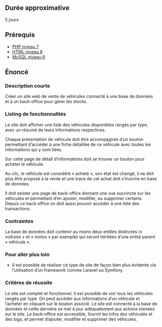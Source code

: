 ## Durée approximative

5 jours

## Prérequis

- <a href="https://microlead.fr/echelles/php" title="Prérequis en PHP" target="_blank">PHP niveau 7</a>
- <a href="https://microlead.fr/echelles/html" title="Prérequis en HTML" target="_blank">HTML niveau 8</a>
- <a href="https://microlead.fr/echelles/mysql" title="Prérequis en MySQL" target="_blank">MySQL niveau 6</a>

## Énoncé

### Description courte

Créer un site web de vente de véhicules connecté à une base de données et à un back-office pour gérer les stocks.

### Listing de fonctionnalités

Le site doit afficher une liste des véhicules disponibles rangés par type, avec un résumé de leurs informations respectives.

Chaque présentation de véhicule doit être accompagnée d’un bouton permettant d’accéder à une fiche détaillée de ce véhicule avec toutes les informations qui y sont liées.

Sur cette page de détail d’informations doit se trouver un bouton pour acheter le véhicule.

Au clic, le véhicule est considéré « acheté », son état est changé, il ne doit plus être proposé à la vente et une trace de cet achat doit s’inscrire en base de données.

Il doit exister une page de back-office donnant une vue succincte sur les véhicules et permettant d’en ajouter, modifier, ou supprimer certains. Depuis ce back-office on doit aussi pouvoir accéder à une liste des transactions.

### Contraintes

La base de données doit contenir au moins deux entités distinctes (« voitures » et « motos » par exemple) qui seront héritées d’une entité parent « véhicule ».

### Pour aller plus loin

- Il est possible de réaliser ce type de site de façon bien plus évidente via l’utilisation d’un framework comme Laravel ou Symfony.

### Critères de réussite

Le site est complet et fonctionnel. Il est possible de voir tous les véhicules rangés par type. On peut accéder aux informations d’un véhicule et l’acheter en cliquant sur le bouton associé. Le site est connecté à la base de données et cette dernière se met à jour adéquatement aux actions menées sur le site. Le back-office est accessible, fournit les infos des véhicules et des logs, et permet d’ajouter, modifier et supprimer des véhicules.
